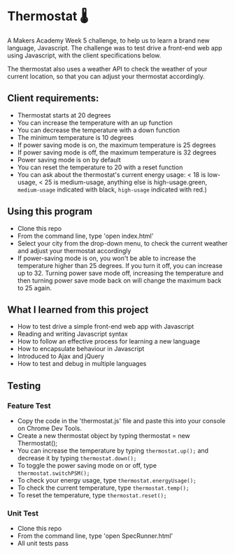 # Thermostat :thermometer:

A Makers Academy Week 5 challenge, to help us to learn a brand new language, Javascript. The challenge was to test drive a front-end web app using Javascript, with the client specifications below.

The thermostat also uses a weather API to check the weather of your current location, so that you can adjust your thermostat accordingly.

## Client requirements:

* Thermostat starts at 20 degrees
* You can increase the temperature with an up function
* You can decrease the temperature with a down function
* The minimum temperature is 10 degrees
* If power saving mode is on, the maximum temperature is 25 degrees
* If power saving mode is off, the maximum temperature is 32 degrees
* Power saving mode is on by default
* You can reset the temperature to 20 with a reset function
* You can ask about the thermostat's current energy usage: < 18 is low-usage, < 25 is medium-usage, anything else is high-usage.green, `medium-usage` indicated with black, `high-usage` indicated with red.)


## Using this program

* Clone this repo
* From the command line, type 'open index.html'
* Select your city from the drop-down menu, to check the current weather and adjust your thermostat accordingly
* If power-saving mode is on, you won't be able to increase the temperature higher than 25 degrees. If you turn it off, you can increase up to 32. Turning power save mode off, increasing the temperature and then turning power save mode back on will change the maximum back to 25 again.


## What I learned from this project

* How to test drive a simple front-end web app with Javascript
* Reading and writing Javascript syntax
* How to follow an effective process for learning a new language
* How to encapsulate behaviour in Javascript
* Introduced to Ajax and jQuery
* How to test and debug in multiple languages

## Testing

### Feature Test

* Copy the code in the 'thermostat.js' file and paste this into your console on Chrome Dev Tools.
* Create a new thermostat object by typing thermostat = new Thermostat();
* You can increase the temperature by typing `thermostat.up();` and decrease it by typing `thermostat.down();`
* To toggle the power saving mode on or off, type `thermostat.switchPSM();`
* To check your energy usage, type `thermostat.energyUsage();`
* To check the current temperature, type `thermostat.temp();`
* To reset the temperature, type `thermostat.reset();`

### Unit Test

* Clone this repo
* From the command line, type 'open SpecRunner.html'
* All unit tests pass
